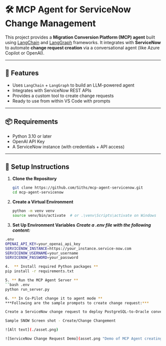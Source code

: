 # 🛠 MCP Agent for ServiceNow Change Management

This project provides a **Migration Conversion Platform (MCP) agent** built using [LangChain](https://www.langchain.com/) and [LangGraph](https://www.langgraph.ai/) frameworks. It integrates with **ServiceNow** to automate **change request creation** via a conversational agent (like Azure Copilot or OpenAI).

---

## 🚀 Features

- Uses `LangChain` + `LangGraph` to build an LLM-powered agent
- Integrates with ServiceNow REST APIs
- Provides a custom tool to create change requests
- Ready to use from within VS Code with prompts

---

## 📦 Requirements

- Python 3.10 or later
- OpenAI API Key
- A ServiceNow instance (with credentials + API access)

---

## 🔧 Setup Instructions

1. **Clone the Repository**
   ```bash
   git clone https://github.com/Siths/mcp-agent-servicenow.git
   cd mcp-agent-servicenow
   
2. **Create a Virtual Environment**

    ```bash
   python -m venv venv
   source venv/bin/activate  # or .\venv\Scripts\activate on Windows
    
3. **Set Up Environment Variables**
***Create a .env file with the following content:***
```bash
.env
OPENAI_API_KEY=your_openai_api_key
SERVICENOW_INSTANCE=https://your_instance.service-now.com
SERVICENOW_USERNAME=your_username
SERVICENOW_PASSWORD=your_password

4.  ** Install required Python packages **
pip install -r requirements.txt

5. ** Run the MCP Agent Server **
``bash .env
python run_server.py

6. ** In Co-Pilot change it to agent mode **
***Following are the sample prompots to create change request:***

Create a ServiceNow change request to deploy PostgreSQL-to-Oracle conversion for inventory system, scheduled for 9 PM Friday. Mark it as a high priority.

Sample SNOW Screen shot - Create/Change Changement

![Alt text](./asset.png)

![ServiceNow Change Request Demo](asset.png "Demo of MCP Agent creating a change request")

